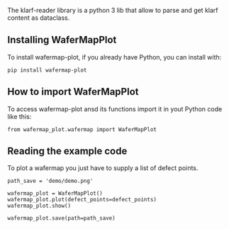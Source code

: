 The klarf-reader library is a python 3 lib that allow to parse and get klarf content as dataclass.

## Installing WaferMapPlot

To install wafermap-plot, if you already have Python, you can install with:

```
pip install wafermap-plot
```

## How to import WaferMapPlot

To access wafermap-plot ansd its functions import it in yout Python code like this:

```
from wafermap_plot.wafermap import WaferMapPlot
```

## Reading the example code

To plot a wafermap you just have to supply a list of defect points.

```
path_save = 'demo/demo.png'

wafermap_plot = WaferMapPlot()
wafermap_plot.plot(defect_points=defect_points)
wafermap_plot.show()

wafermap_plot.save(path=path_save)
```
